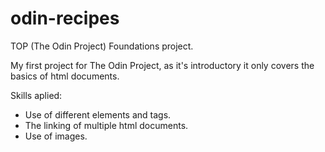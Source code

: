 # odin-recipes
TOP (The Odin Project) Foundations project.

My first project for The Odin Project, as it's introductory it only covers the basics of html documents.

Skills aplied:

- Use of different elements and tags.
- The linking of multiple html documents.
- Use  of images.
